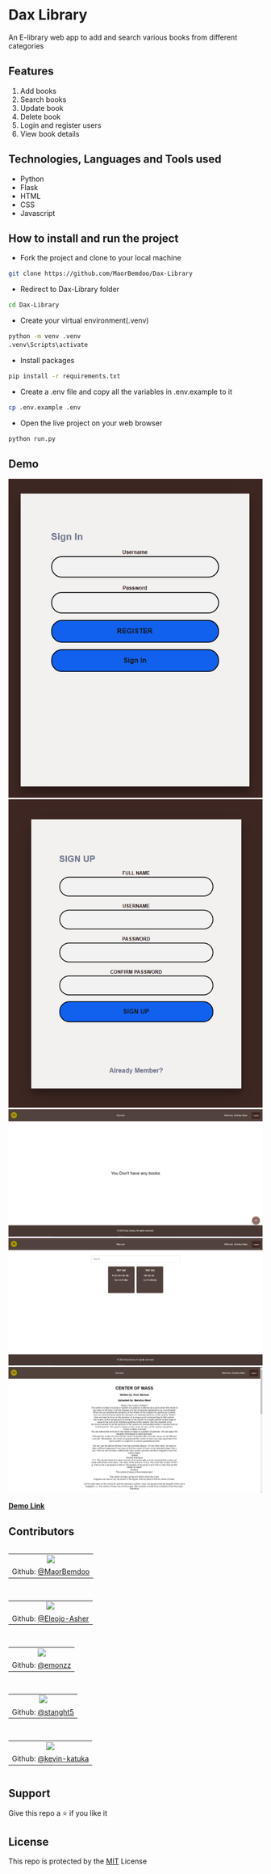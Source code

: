# Dax Library
An E-library web app to add and search various books from different categories

## Features

1. Add books
2. Search books
3. Update book
4. Delete book
5. Login and register users
6. View book details

## Technologies, Languages and Tools used

- Python
- Flask
- HTML
- CSS
- Javascript

<!-- ## Encountered Challenges and future Features

- Working on the backend and database, so that users can login to view their progress -->

## How to install and run the project

- Fork the project and clone to your local machine
```bash
git clone https://github.com/MaorBemdoo/Dax-Library
```
- Redirect to Dax-Library folder
```bash
cd Dax-Library
```
- Create your virtual environment(.venv)
```cmd
python -m venv .venv
.venv\Scripts\activate
```
- Install packages
```cmd
pip install -r requirements.txt
```
- Create a .env file and copy all the variables in .env.example to it
```bash
cp .env.example .env
```
- Open the live project on your web browser
```cmd
python run.py
```

## Demo

<div align="center">
    <img src="app/static/img/login_page.png" alt="Login Page Screenshot">
    <img src="app/static/img/register_page.png" alt="Register Page Screenshot">
    <img src="app/static/img/home_page.png" alt="Home Page Screenshot">
    <img src="app/static/img/search_page.png" alt="Search Page Screenshot">
    <img src="app/static/img/book_page.png" alt="Book Page Screenshot">
</div>

**[Demo Link](https://dax-library.onrender.com)**

## Contributors

<div style="display: inline-flex;gap: 1rem;flex-wrap: wrap;justify-content: center;align-items: center;">
    <table>
        <tr>
            <td align="center"><img src="https://github.com/MaorBemdoo.png" width="60px"/></td>
        </tr>
        <tr>
            <td style="text-align:center;">Github: <a href="https://github.com/MaorBemdoo">@MaorBemdoo</a></td>
        </tr>
    </table>
    <table>
        <tr>
            <td align="center"><img src="https://github.com/Eleojo-Asher.png" width="60px"/></td>
        </tr>
        <tr>
            <td style="text-align:center;">Github: <a href="https://github.com/Eleojo-Asher">@Eleojo-Asher</a></td>
        </tr>
    </table>
    <table>
        <tr>
            <td align="center"><img src="https://github.com/emonzz.png" width="60px"/></td>
        </tr>
        <tr>
            <td style="text-align:center;">Github: <a href="https://github.com/emonzz">@emonzz</a></td>
        </tr>
    </table>
    <table>
        <tr>
            <td align="center"><img src="https://github.com/stanght5.png" width="60px"/></td>
        </tr>
        <tr>
            <td style="text-align:center;">Github: <a href="https://github.com/stanght5">@stanght5</a></td>
        </tr>
    </table>
    <table>
        <tr>
            <td align="center"><img src="https://github.com/kevin-katuka.png" width="60px"/></td>
        </tr>
        <tr>
            <td style="text-align:center;">Github: <a href="https://github.com/kevin-katuka">@kevin-katuka</a></td>
        </tr>
    </table>
</div>

## Support

Give this repo a ⭐ if you like it

## License

This repo is protected by the [MIT](LICENSE) License